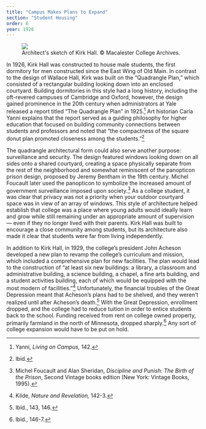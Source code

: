 ```yaml
---
title: "Campus Makes Plans to Expand"
section: "Student Housing"
order: 6
year: 1926
---
```


<figure>
   <img src="/mac-history/images/kirk-hall-sketch.jpg">
   <figcaption>
        Architect's sketch of Kirk Hall. © Macalester College Archives.
   </figcaption>
</figure>

In 1926, Kirk Hall was constructed to house male students, the first dormitory for men constructed since the East Wing of Old Main. In contrast to the design of Wallace Hall, Kirk was built on the “Quadrangle Plan,” which consisted of a rectangular building looking down into an enclosed courtyard. Building dormitories in this style had a long history, including the oft-revered campuses of Cambridge and Oxford, however, the design gained prominence in the 20th century when administrators at Yale released a report titled “The Quadrangle Plan” in 1925.[^1] Art historian Carla Yanni explains that the report served as a guiding philosophy for higher education that focused on building community connections between students and professors and noted that “the compactness of the square donut plan promoted closeness among the students.”[^2] 

The quadrangle architectural form could also serve another purpose: surveillance and security. The design featured windows looking down on all sides onto a shared courtyard, creating a space physically separate from the rest of the neighborhood and somewhat reminiscent of the panopticon prison design, proposed by Jeremy Bentham in the 19th century. Michel Foucault later used the panopticon to symbolize the increased amount of government surveillance imposed upon society.[^3] As a college student, it was clear that privacy was not a priority when your outdoor courtyard space was in view of an array of windows. This style of architecture helped establish that college was a place where young adults would ideally learn and grow while still remaining under an appropriate amount of supervision— even if they no longer lived with their parents. Kirk Hall was built to encourage a close community among students, but its architecture also made it clear that students were far from living independently. 

In addition to Kirk Hall, in 1929, the college’s president John Acheson developed a new plan to revamp the college’s curriculum and mission, which included a comprehensive plan for new facilities. The plan would lead to the construction of “at least six new buildings: a library, a classroom and administrative building, a science building, a chapel, a fine arts building, and a student activities building, each of which would be equipped with the most modern of facilities.”[^4] Unfortunately, the financial troubles of the Great Depression meant that Acheson’s plans had to be shelved, and they weren’t realized until after Acheson’s death.[^5] With the Great Depression, enrollment dropped, and the college had to reduce tuition in order to entice students back to the school. Funding received from rent on college owned property, primarily farmland in the north of Minnesota, dropped sharply.[^6] Any sort of college expansion would have to be put on hold.


[^1]:
     Yanni, _Living on Campus,_ 142.

[^2]:
     Ibid.

[^3]:
    Michel Foucault and Alan Sheridan, _Discipline and Punish: The Birth of the Prison_, Second Vintage books edition (New York: Vintage Books, 1995).

[^4]:
     Kilde, _Nature and Revelation,_ 142-3.

[^5]:
     Ibid., 143, 146.

[^6]:
     Ibid., 146-7.

